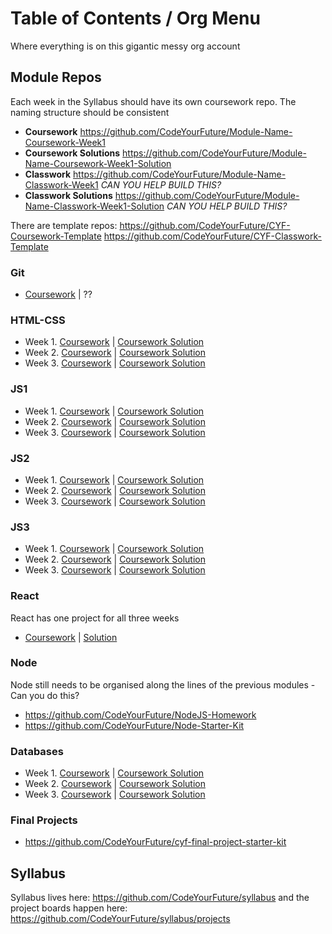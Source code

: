 # Table of Contents / Org Menu
Where everything is on this gigantic messy org account

## Module Repos
Each week in the Syllabus should have its own coursework repo. The naming structure should be consistent
- **Coursework** https://github.com/CodeYourFuture/Module-Name-Coursework-Week1
- **Coursework Solutions** https://github.com/CodeYourFuture/Module-Name-Coursework-Week1-Solution
- **Classwork** https://github.com/CodeYourFuture/Module-Name-Classwork-Week1 _CAN YOU HELP BUILD THIS?_
- **Classwork Solutions** https://github.com/CodeYourFuture/Module-Name-Classwork-Week1-Solution _CAN YOU HELP BUILD THIS?_

There are template repos: https://github.com/CodeYourFuture/CYF-Coursework-Template https://github.com/CodeYourFuture/CYF-Classwork-Template
### Git
- [Coursework](https://github.com/CodeYourFuture/Git-CLI-Coursework) | ??
### HTML-CSS
- Week 1. [Coursework](https://github.com/CodeYourFuture/HTML-CSS-Coursework-Week1) | [Coursework Solution](https://github.com/CodeYourFuture/HTML-CSS-Coursework-Week1-Solution)
- Week 2. [Coursework](https://github.com/CodeYourFuture/HTML-CSS-Coursework-Week2) | [Coursework Solution](https://github.com/CodeYourFuture/HTML-CSS-Coursework-Week2-Solution)
- Week 3. [Coursework](https://github.com/CodeYourFuture/HTML-CSS-Coursework-Week3) | [Coursework Solution](https://github.com/CodeYourFuture/HTML-CSS-Coursework-Week3-Solution)
### JS1
- Week 1. [Coursework]( https://github.com/CodeYourFuture/JavaScript-Core-1-Coursework-Week1) | [Coursework Solution]( https://github.com/CodeYourFuture/JavaScript-Core-1-Coursework-Week1-Solution)
- Week 2. [Coursework]( https://github.com/CodeYourFuture/JavaScript-Core-1-Coursework-Week2) | [Coursework Solution]( https://github.com/CodeYourFuture/JavaScript-Core-1-Coursework-Week2-Solution)
- Week 3. [Coursework]( https://github.com/CodeYourFuture/JavaScript-Core-1-Coursework-Week3) | [Coursework Solution]( https://github.com/CodeYourFuture/JavaScript-Core-1-Coursework-Week3-Solution)
### JS2
- Week 1. [Coursework]( https://github.com/CodeYourFuture/JavaScript-Core-2-Coursework-Week1) | [Coursework Solution]( https://github.com/CodeYourFuture/JavaScript-Core-2-Coursework-Week-Solution)
- Week 2. [Coursework]( https://github.com/CodeYourFuture/JavaScript-Core-2-Coursework-Week2) | [Coursework Solution]( https://github.com/CodeYourFuture/JavaScript-Core-2-Coursework-Week2-Solution)
- Week 3. [Coursework]( https://github.com/CodeYourFuture/JavaScript-Core-2-Coursework-Week3) | [Coursework Solution]( https://github.com/CodeYourFuture/JavaScript-Core-2-Coursework-Week3-Solution)
### JS3
- Week 1. [Coursework](https://github.com/CodeYourFuture/JavaScript-Core-3-Coursework-Week1) | [Coursework Solution]( https://github.com/CodeYourFuture/JavaScript-Core-3-Coursework-Week-Solution)
- Week 2. [Coursework](https://github.com/CodeYourFuture/JavaScript-Core-3-Coursework-Week2) | [Coursework Solution]( https://github.com/CodeYourFuture/JavaScript-Core-3-Coursework-Week2-Solution)
- Week 3. [Coursework](https://github.com/CodeYourFuture/JavaScript-Core-3-Coursework-Week3) | [Coursework Solution]( https://github.com/CodeYourFuture/JavaScript-Core-3-Coursework-Week3-Solution)
### React
React has one project for all three weeks
- [Coursework](https://github.com/CodeYourFuture/CYF-React-Coursework) | [Solution](https://github.com/CodeYourFuture/CYF-React-Coursework-Solution)
### Node
Node still needs to be organised along the lines of the previous modules - Can you do this?
- https://github.com/CodeYourFuture/NodeJS-Homework 
- https://github.com/CodeYourFuture/Node-Starter-Kit
### Databases
- Week 1. [Coursework](https://github.com/CodeYourFuture/SQL-Coursework-Week1) | [Coursework Solution]( https://github.com/CodeYourFuture/SQL-Coursework-Week-Solution)
- Week 2. [Coursework](https://github.com/CodeYourFuture/SQL-Coursework-Week2) | [Coursework Solution]( https://github.com/CodeYourFuture/SQL-Coursework-Week2-Solution)
- Week 3. [Coursework](https://github.com/CodeYourFuture/SQL-Coursework-Week3) | [Coursework Solution]( https://github.com/CodeYourFuture/SQL-Coursework-Week3-Solution)
### Final Projects
- https://github.com/CodeYourFuture/cyf-final-project-starter-kit 

## Syllabus
Syllabus lives here: https://github.com/CodeYourFuture/syllabus and the project boards happen here: https://github.com/CodeYourFuture/syllabus/projects
